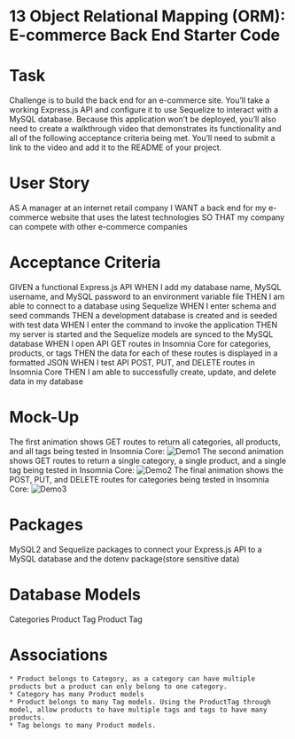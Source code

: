 # 13 Object Relational Mapping (ORM): E-commerce Back End Starter Code
# Task
Challenge is to build the back end for an e-commerce site. You’ll take a working Express.js API and configure it to use Sequelize to interact with a MySQL database.
Because this application won’t be deployed, you’ll also need to create a walkthrough video that demonstrates its functionality and all of the following acceptance criteria being met. You’ll need to submit a link to the video and add it to the README of your project.
# User Story
AS A manager at an internet retail company
I WANT a back end for my e-commerce website that uses the latest technologies
SO THAT my company can compete with other e-commerce companies
# Acceptance Criteria
GIVEN a functional Express.js API
WHEN I add my database name, MySQL username, and MySQL password to an environment variable file
THEN I am able to connect to a database using Sequelize
WHEN I enter schema and seed commands
THEN a development database is created and is seeded with test data
WHEN I enter the command to invoke the application
THEN my server is started and the Sequelize models are synced to the MySQL database
WHEN I open API GET routes in Insomnia Core for categories, products, or tags
THEN the data for each of these routes is displayed in a formatted JSON
WHEN I test API POST, PUT, and DELETE routes in Insomnia Core
THEN I am able to successfully create, update, and delete data in my database
# Mock-Up
The first animation shows GET routes to return all categories, all products, and all tags being tested in Insomnia Core:
![Demo1](.Develop/assets/images/demo-01.gif)
The second animation shows GET routes to return a single category, a single product, and a single tag being tested in Insomnia Core:
![Demo2](.Develop/assets/images/demo-02.gif)
The final animation shows the POST, PUT, and DELETE routes for categories being tested in Insomnia Core:
![Demo3](.Develop/assets/images/demo-03.gif)
# Packages
MySQL2 and Sequelize packages to connect your Express.js API to a MySQL database and the dotenv package(store sensitive data)
# Database Models
Categories
    Product
        Tag
            Product Tag
# Associations
    * Product belongs to Category, as a category can have multiple products but a product can only belong to one category.
    * Category has many Product models
    * Product belongs to many Tag models. Using the ProductTag through model, allow products to have multiple tags and tags to have many products.
    * Tag belongs to many Product models.

   
